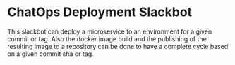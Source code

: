 # ChatOps Deployment Slackbot

This slackbot can deploy a microservice to an environment for a given commit or tag.
Also the docker image build and the publishing of the resulting image to a repository can be done to have a complete cycle based on a given commit sha or tag.
